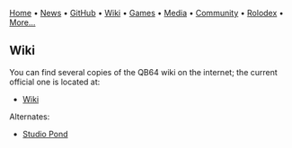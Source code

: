 [Home](https://qb64.com) • [News](news.md) • [GitHub](github.md) • [Wiki](wiki.md) • [Games](games.md) • [Media](media.md) • [Community](community.md) • [Rolodex](rolodex.md) • [More...](more.md)

## Wiki

You can find several copies of the QB64 wiki on the internet; the current official one is located at:

- [Wiki](https://wiki.qb64.dev)

Alternates:

- [Studio Pond](http://www.studiopond.uk/qb64wiki/index.html)
